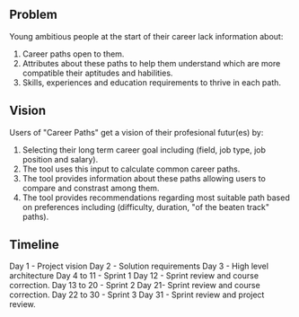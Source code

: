 ## Problem
Young ambitious people at the start of their career lack information about:
1. Career paths open to them.
2. Attributes about these paths to help them understand which are more compatible their aptitudes and habilities. 
3. Skills, experiences and education requirements to thrive in each path. 

## Vision
Users of "Career Paths" get a vision of their profesional futur(es) by:
1. Selecting their long term career goal including (field, job type, job position and salary).
2. The tool uses this input to calculate common career paths.
3. The tool provides information about these paths allowing users to compare and constrast among them.
4. The tool provides recommendations regarding most suitable path based on preferences including (difficulty, duration, "of the beaten track" paths). 

## Timeline
Day 1 - Project vision
Day 2 - Solution requirements 
Day 3 - High level architecture
Day 4 to 11 - Sprint 1
Day 12 - Sprint review and course correction.
Day 13 to 20 - Sprint 2
Day 21- Sprint review and course correction.
Day 22 to 30 - Sprint 3
Day 31 - Sprint review and project review.  

